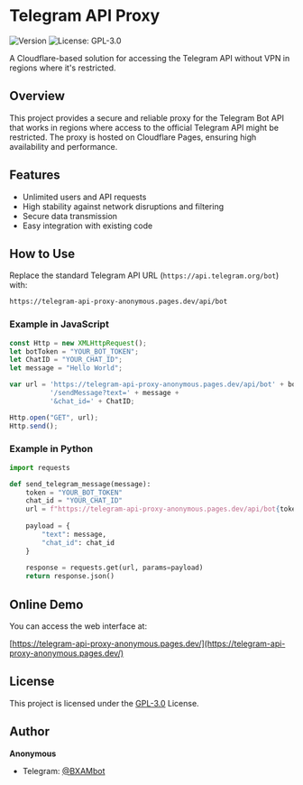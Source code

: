 # Telegram API Proxy

![Version](https://img.shields.io/badge/version-4.0-blue.svg?cacheSeconds=2592000)
![License: GPL-3.0](https://img.shields.io/badge/License-GPL--3.0-yellow.svg)

A Cloudflare-based solution for accessing the Telegram API without VPN in regions where it's restricted.

## Overview

This project provides a secure and reliable proxy for the Telegram Bot API that works in regions where access to the official Telegram API might be restricted. The proxy is hosted on Cloudflare Pages, ensuring high availability and performance.

## Features

- Unlimited users and API requests
- High stability against network disruptions and filtering
- Secure data transmission
- Easy integration with existing code

## How to Use

Replace the standard Telegram API URL (`https://api.telegram.org/bot`) with:

```
https://telegram-api-proxy-anonymous.pages.dev/api/bot
```

### Example in JavaScript

```javascript
const Http = new XMLHttpRequest();
let botToken = "YOUR_BOT_TOKEN";
let ChatID = "YOUR_CHAT_ID";
let message = "Hello World";

var url = 'https://telegram-api-proxy-anonymous.pages.dev/api/bot' + botToken + 
          '/sendMessage?text=' + message + 
          '&chat_id=' + ChatID;

Http.open("GET", url);
Http.send();
```

### Example in Python

```python
import requests

def send_telegram_message(message):
    token = "YOUR_BOT_TOKEN"
    chat_id = "YOUR_CHAT_ID"
    url = f"https://telegram-api-proxy-anonymous.pages.dev/api/bot{token}/sendMessage"
    
    payload = {
        "text": message,
        "chat_id": chat_id
    }
    
    response = requests.get(url, params=payload)
    return response.json()
```

## Online Demo

You can access the web interface at:

[https://telegram-api-proxy-anonymous.pages.dev/](https://telegram-api-proxy-anonymous.pages.dev/)

## License

This project is licensed under the [GPL-3.0](LICENSE) License.

## Author

**Anonymous**

* Telegram: [@BXAMbot](https://t.me/BXAMbot)
